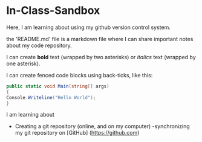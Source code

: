 # In-Class-Sandbox

Here, I am learning about using my github version control system.

the 'README.md' file is a markdown file where I can share important notes about my code repository.

I can create **bold** text (wrapped by two asterisks) or *italics* text (wrapped by one asterisk).

I can create fenced code blocks using back-ticks, like this:

```csharp 
public static void Main(string[] args)
{
Console.Writeline("Hello World");
}
```

I am learning about

- Creating  a git repository (online, and on my computer)
-synchronizing my git repository on [GitHub] (https://github.com)
